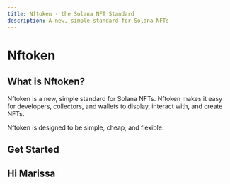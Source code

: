 ```yaml
---
title: Nftoken - the Solana NFT Standard
description: A new, simple standard for Solana NFTs
---
```


# Nftoken

## What is Nftoken?

Nftoken is a new, simple standard for Solana NFTs. Nftoken makes it easy for developers, collectors, and wallets to display, interact with, and create NFTs.

Nftoken is designed to be simple, cheap, and flexible.

## Get Started

## Hi Marissa
